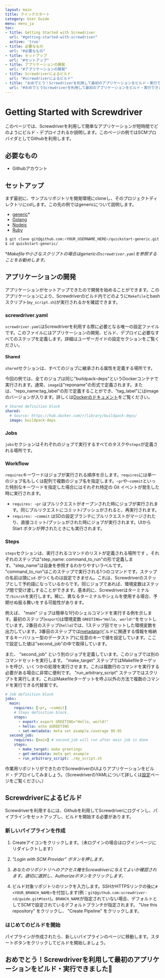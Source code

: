 ```yaml
---
layout: main
title: クイックスタート
category: User Guide
menu: menu_ja
toc:
- title: Getting Started with Screwdriver
  url: "#getting-started-with-screwdriver"
  active: 'true'
- title: 必要なもの
  url: "#必要なもの"
- title: セットアップ
  url: "#セットアップ"
- title: アプリケーションの開発
  url: "#アプリケーションの開発"
- title: Screwdriverによるビルド
  url: "#screwdriverによるビルド"
- title: "おめでとう！Screwdriverを利用して最初のアプリケーションをビルド・実行できました\U0001F389"
  url: "#おめでとうScrewdriverを利用して最初のアプリケーションをビルド・実行できました"
---
```


# Getting Started with Screwdriver

このページでは、Screwdriverを利用して簡単なアプリケーションが短時間でどのようにビルド・デプロイされるか説明します。このページの例ではSCMプロバイダとしてGithubを利用します。

## 必要なもの

- Githubアカウント

## セットアップ

まず最初に、サンプルリポジトリを開発環境にcloneし、そのプロジェクトディレクトリにcdします。この先の例ではgenericについて説明します。

- [generic](https://github.com/screwdriver-cd-test/quickstart-generic)*
- [Golang](https://github.com/screwdriver-cd-test/quickstart-golang)
- [Nodejs](https://github.com/screwdriver-cd-test/quickstart-nodejs)
- [Ruby](https://github.com/screwdriver-cd-test/quickstart-ruby)

```bash
$ git clone git@github.com:<YOUR_USERNAME_HERE>/quickstart-generic.git
$ cd quickstart-generic/
```

**Makefileや小さなスクリプトの場合はgenericの`screwdriver.yaml`を参照することをお勧めします。*

## アプリケーションの開発

アプリケーションがセットアップできたので開発を始めることができます。このアプリケーションにより、Screwdriverのビルド内でどのように`Makefile`とbashスクリプト(`my_script.sh`)が実行されるかを確認できます。

### screwdriver.yaml

`screwdriver.yaml`はScrewdriverを利用する際に必要となる唯一の設定ファイルです。このファイルにはアプリケーションの開発、ビルド、デプロイに必要なすべてのステップを定義します。詳細はユーザーガイドの設定セクションをご覧ください。

#### Shared

`shared`セクションは、すべてのジョブに継承される属性を定義する場所です。

今回の例では、全てのジョブは同じ"buildpack-deps"というDockerコンテナで実行されます。通常、`image`は"reponame"の形式で定義されます。または、"repo_name:tag_label"の形で定義することができ、"tag_label"にはimageのバージョンが入ります。詳しくは[Dockerのドキュメント](https://docs.docker.com/engine/reference/commandline/pull/#pull-an-image-from-docker-hub)をご覧ください。

```yaml
# Shared definition block
shared:
  # Source: https://hub.docker.com/r/library/buildpack-deps/
  image: buildpack-deps
```

### Jobs

`jobs`セクションはそれぞれのジョブで実行するすべてのタスクや`steps`が定義される場所です。

### Workflow

`requires`キーワードはジョブが実行される順序を示します。`requires`には単一のジョブ名もしくは配列で複数のジョブ名を指定します。`~pr`や`~commit`といった特別なキーワードを指定した場合にはそれぞれ特定の Git イベントが発生した時に実行されます。
- `requires: ~pr` はプルリクエストがオープンされた時にジョブが実行されます。同じプルリクエストにコミット/プッシュがされると、再実行されます。
- `requires: ~commit` はSDの設定ブランチにプルリクエストがマージされたり、直接コミット/プッシュがされた時にジョブが実行されます。UIから Start ボタンが押されたときにも実行されます。


### Steps

`steps`セクションは、実行されるコマンドのリストが定義される場所です
。それぞれのステップは"step_name: command_to_run"の形で定義します。"step_name"は自身を参照するわかりやすいラベルです。
"command_to_run"はこのステップで実行される1つのコマンドです。ステップの名前は頭に`sd-`がつくものは設定できません。これは、Screwdriverのステップとして予約語になっているからです。同じジョブであれば、環境変数はステップ間で受け渡しすることができます。基本的に、Screwdriverはターミナルで`/bin/sh`を実行します。稀に、異なるターミナルやシェルを使用する場合、予期せぬ振る舞いをする可能性があります。

例えば、 "main" ジョブは簡単な1行のシェルコマンドを実行する例を示します。最初のステップ(`export`)は環境変数 `GREETING="Hello, world!"`をセットしています。2番目のステップ(`hello`)では、1ステップ目でセットした環境変数を出力しています。3番目のステップでは[metadata](./metadata)(ビルドに関連する情報を格納するキーバリュー型のデータストア)に任意のキーで値を設定しています。ここで設定した値は"second_job"の中で取得しています。

また、 "second_job" という別のジョブを定義しています。このジョブでは別のコマンドセットを実行します。 "make_target" ステップではMakefileターゲットを呼び、いくつかの処理を実行させます。これは複数行のコマンドを実行する必要がある場合に非常に便利です。
"run_arbitrary_script"  ステップではスクリプトを実行します。これはMakefileターゲットを呼ぶ以外の方法で複数のコマンドを実行できる代替案です。

```yaml
# Job definition block
jobs:
  main:
    requires: [~pr, ~commit]
    # Steps definition block.
    steps:
      - export: export GREETING="Hello, world!"
      - hello: echo $GREETING
      - set-metadata: meta set example.coverage 99.95
  second_job:
    requires: [main] # second_job will run after main job is done
    steps:
      - make_target: make greetings
      - get-metadata: meta get example
      - run_arbitrary_script: ./my_script.sh
```

作業用リポジトリができたのでScrewdriverのUIよりアプリケーションをビルド・デプロイしてみましょう。（ScrewdriverのYAMLについて詳しくは[設定](./configuration)ページをご覧ください。）

## Screwdriverによるビルド

Screwdriverを利用するには、Githubを利用してScrewdriverにログインし、パイプラインをセットアップし、ビルドを開始する必要があります。

### 新しいパイプラインを作成

1. Createアイコンをクリックします。（未ログインの場合はログインページにリダイレクトします）

2. *"Login with SCM Provider" ボタンを押します。*

3. *あなたのリポジトリへのアクセス権をScrewdriverに与えてよいか確認されます。適切に選択し、Authorizeボタンをクリックします。*

4. ビルド対象リポジトリのリンクを入力します。SSHかHTTPSリンクの後に`#<YOUR_BRANCH_NAME>`を付加します(例：`git@github.com:screwdriver-cd/guide.git#test`)。`BRANCH_NAME`が指定されていない場合、デフォルトとしてSCMで設定されているデフォルトブランチが指定されます。 "Use this repository" をクリックし、 ”Create Pipeline" をクリックします。

### はじめてのビルドを開始

パイプラインが作成されたら、新しいパイプラインのページに移動します。スタートボタンをクリックしてビルドを開始しましょう。

## おめでとう！Screwdriverを利用して最初のアプリケーションをビルド・実行できました🎉
